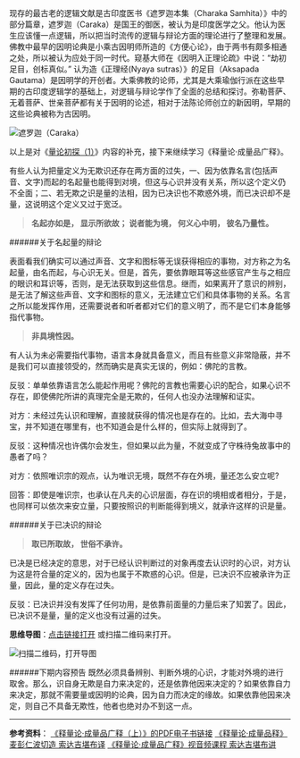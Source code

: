 现存的最古老的逻辑文献是古印度医书《遮罗迦本集（Charaka Samhita）》中的部分篇章，遮罗迦（Caraka）是国王的御医，被认为是印度医学之父。他认为医生应该懂一点逻辑，所以把当时流传的逻辑与辩论方面的理论进行了整理和发展。佛教中最早的因明论典是小乘古因明师所造的《方便心论》，由于两书有颇多相通之处，所以被认为应处于同一时代。窥基大师在《因明入正理论疏》中说：“劫初足目，创标真似。” 认为造《正理经(Nyaya sutras）》的足目（Aksapada Gautama）是因明学的开创者。大乘佛教的论师，尤其是大乘瑜伽行派在这些早期的古印度逻辑学的基础上，对逻辑与辩论学作了全面的总结和探讨。弥勒菩萨、无着菩萨、世亲菩萨都有关于因明的论述，相对于法陈论师创立的新因明，早期的这些论典被称为古因明。

![遮罗迦（Caraka）](http://upload-images.jianshu.io/upload_images/275449-87be0a1703160997.png?imageMogr2/auto-orient/strip%7CimageView2/2/w/1240)

以上是对《[量论初探（1）](http://www.jianshu.com/p/277547292aab)》内容的补充，接下来继续学习《释量论·成量品广释》。

有些人认为把量定义为无欺识还存在两方面的过失，一、因为依靠名言(包括声音、文字)而起的名起量也能得到对境，但这与心识并没有关系，所以这个定义仍不全面；二、若无欺之识是量的法相，因为已决识也不欺惑外境，而已决识却不是量，这说明这个定义又过于宽泛。

>**名起亦如是，
显示所欲故；
说者能为境，
何义心中明，
彼名乃量性。**

######关于名起量的辩论

表面看我们确实可以通过声音、文字和图标等无误获得相应的事物，对方称之为名起量，由名而起，与心识无关。但是，首先，要依靠眼耳等这些感官产生与之相应的眼识和耳识等，否则，是无法获取到这些信息。继而，如果离开了意识的辨别，是无法了解这些声音、文字和图标的意义，无法建立它们和具体事物的关系。名言之所以能发挥作用，还需要说者和听者都对它们的意义明了，而不是它们本身能够指代事物。

>**非具境性因。**

有人认为未必需要指代事物，语言本身就具备意义，而且有些意义非常隐蔽，并不是我们可以直接领受的，然而确实是真实无误的，例如：佛陀的言教。

反驳：单单依靠语言怎么能起作用呢？佛陀的言教也需要心识的配合，如果心识不存在，即使佛陀所讲的真理完全是无欺的，任何人也没办法理解和证实。

对方：未经过先认识和理解，直接就获得的情况也是存在的。比如，去大海中寻宝，并不知道在哪里有，也不知道会是什么样的，但实际上就得到了。

反驳：这种情况也许偶尔会发生，但如果以此为量，不就变成了守株待兔故事中的愚者了吗？

对方：依照唯识宗的观点，认为唯识无境，既然不存在外境，量还怎么安立呢?

回答：即使是唯识宗，也承认在凡夫的心识层面，存在识的境相或者相分，于是，也同样可以依次来安立量，只要按照识的判断能得到境义，就承许这样的识是量。

######关于已决识的辩论

>**取已所取故，
世俗不承许。**

已决是已经决定的意思，对于已经认识判断过的对象再度去认识时的心识，对方认为这是符合量的定义的，因为也属于不欺惑的心识。但是，已决识不应被承许为正量，因此，量的定义存在过失。

反驳：已决识并没有发挥了任何功用，是依靠前面量的力量后来了知罢了。因此，已决识不是量，量的定义也没有过遍的过失。

**思维导图**：[点击链接打开](https://mubu.com/doc/29wqs8sfZW) 或扫描二维码来打开。

![扫描二维码，打开导图](http://upload-images.jianshu.io/upload_images/275449-f434bf168117f38c.png?imageMogr2/auto-orient/strip%7CimageView2/2/w/1240) 

######下期内容预告
既然必须具备辨别、判断外境的心识，才能对外境的进行取舍。那么，识自身无欺是自力来决定的，还是依靠他因来决定的？如果依靠自力来决定，那就不需要量或因明的论典，因为自力而决定的缘故。如果依靠他因来决定，则自己不具备无欺性，他者也绝对办不到这一点。


----
**参考资料**：
[《释量论·成量品广释（上）》的PDF电子书链接](http://www.zhibeifw.com/down/videozb/sllclp/clpgs1.pdf)
[《释量论·成量品释》麦彭仁波切造 索达吉堪布译](http://www.zhibeifw.com/down/doc/chengliangpin.pdf)
[《释量论·成量品广释》视音频课程 索达吉堪布讲](http://www.zhibeifw.com/cmsc/list.php?fid=224)
